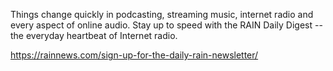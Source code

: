 Things change quickly in podcasting, streaming music, internet radio and every aspect of online audio. Stay up to speed with the RAIN Daily Digest -- the everyday heartbeat of Internet radio.

https://rainnews.com/sign-up-for-the-daily-rain-newsletter/
